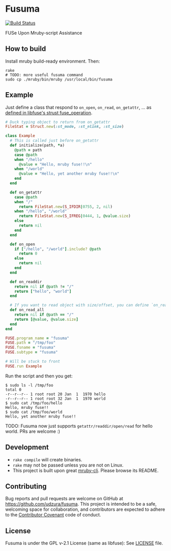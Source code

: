 # Fusuma

[![Build Status](https://travis-ci.org/udzura/fusuma.svg?branch=master)](https://travis-ci.org/udzura/fusuma)

FUSe Upon Mruby-script Assistance

## How to build

Install mruby build-ready environment. Then:

```
rake
# TODO: more useful fusuma command
sudo cp ./mruby/bin/mruby /usr/local/bin/fusuma
```

## Example

Just define a class that respond to `on_open`, `on_read`, `on_getattr`, ... as [defined in libfuse's strust fuse_operation](https://fossies.org/dox/fuse-2.9.7/structfuse__operations.html).

```ruby
# Duck typing object to return from on_getattr
FileStat = Struct.new(:st_mode, :st_nlink, :st_size)

class Example
  # This is called just before on_getattr
  def initialize(path, *a)
    @path = path
    case @path
    when "/hello"
      @value = "Hello, mruby fuse!!\n"
    when "/world"
      @value = "Hello, yet another mruby fuse!!\n"
    end
  end

  def on_getattr
    case @path
    when "/"
      return FileStat.new(S_IFDIR|0755, 2, nil)
    when "/hello", "/world"
      return FileStat.new(S_IFREG|0444, 1, @value.size)
    else
      return nil
    end
  end

  def on_open
    if ["/hello", "/world"].include? @path
      return 0
    else
      return nil
    end
  end

  def on_readdir
    return nil if @path != "/"
    return ["hello", "world"]
  end

  # If you want to read object with size/offset, you can define `on_read(size, offset)' instead
  def on_read_all
    return nil if @path == "/"
    return [@value, @value.size]
  end
end

FUSE.program_name = "fusuma"
FUSE.path = "/tmp/foo"
FUSE.fsname = "fusuma"
FUSE.subtype = "fusuma"

# Will be stuck to front
FUSE.run Example
```

Run the script and then you get:

```console
$ sudo ls -l /tmp/foo
total 0
-r--r--r-- 1 root root 20 Jan  1  1970 hello
-r--r--r-- 1 root root 32 Jan  1  1970 world
$ sudo cat /tmp/foo/hello
Hello, mruby fuse!!
$ sudo cat /tmp/foo/world
Hello, yet another mruby fuse!!
```

TODO: Fusuma now just supports `getattr/readdir/open/read` for hello world. PRs are welcome :)

## Development

* `rake compile` will create binaries.
* `rake` may not be passed unless you are not on Linux.
* This project is built upon great [mruby-cli](https://github.com/hone/mruby-cli). Please browse its README.

## Contributing

Bug reports and pull requests are welcome on GitHub at https://github.com/udzura/fusuma. This project is intended to be a safe, welcoming space for collaboration, and contributors are expected to adhere to the [Contributor Covenant](http://contributor-covenant.org) code of conduct.

## License

Fusuma is under the GPL v-2.1 License (same as libfuse): See [LICENSE](./LICENSE) file.

